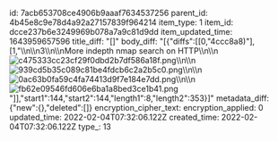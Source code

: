id: 7acb653708ce4906b9aaaf7634537256
parent_id: 4b45e8c9e78d4a92a27157839f964214
item_type: 1
item_id: dcce237b6e3249969b078a7a9c81d9dd
item_updated_time: 1643959657596
title_diff: "[]"
body_diff: "[{\"diffs\":[[0,\"4ccc8a8)\"],[1,\"\\\n\\\n3\\\n\\\nMore indepth nmap search on HTTP\\\n\\\n![c475333cc23cf29f0dbd2b7df586a18f.png](:/d1b524555bbe4b28a8d69395233c7b05)\\\n\\\n![939cd5b35c089c81be4fdcb6c2a2b5c0.png](:/beef2fae9f9b449ea7a80895f6512458)\\\n\\\n![0ac63b0fa59c4fa74413d9f7e184e7dd.png](:/bceac36728204591961a81161802c36b)\\\n\\\n![fb62e09546fd606e6ba1a8bed3ce1b41.png](:/7cebca1e8e0b4a02a71fa187b0d5aa81)\"]],\"start1\":144,\"start2\":144,\"length1\":8,\"length2\":353}]"
metadata_diff: {"new":{},"deleted":[]}
encryption_cipher_text: 
encryption_applied: 0
updated_time: 2022-02-04T07:32:06.122Z
created_time: 2022-02-04T07:32:06.122Z
type_: 13